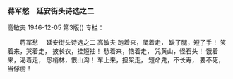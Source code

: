 ### 蒋军愁　延安街头诗选之二
高敏夫
1946-12-05
第3版()
专栏：

　　蒋军愁
  　延安街头诗选之二
    高敏夫
    跑着来，爬着走，
    缺了腿，短了手！
    笑着来，哭着走，
    披长衣，挂短袖！
    愁着来，恼着走，
    咒黄山，怪石头！
    饿着来，渴着走，
    怨梢林，恨山沟！
    车上来，担架走，
    短命鬼，不长寿，
    要不死，当俘虏！
